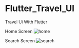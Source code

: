 # Flutter_Travel_UI
Travel Ui With Flutter

Home Screen
![home](https://user-images.githubusercontent.com/49320063/187975016-34979293-1781-4d38-bdf4-0efd6c1a7f26.PNG)

Search Screen
![search](https://user-images.githubusercontent.com/49320063/187975030-311d4f78-139e-45d9-8082-91f837ed6db7.PNG)
